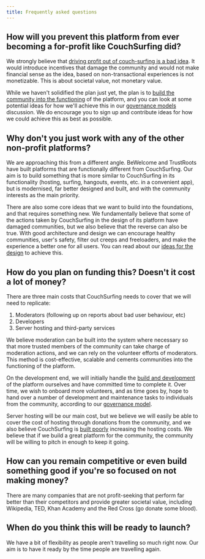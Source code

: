 ```yaml
---
title: Frequently asked questions
---
```


## How will you prevent this platform from ever becoming a for-profit like CouchSurfing did?

We strongly believe that [driving profit out of couch-surfing is a bad idea](/issues/profit-and-incentives). It would introduce incentives that damage the community and would not make financial sense as the idea, based on non-transactional experiences is not monetizable. This is about societal value, not monetary value.

While we haven't solidified the plan just yet, the plan is to [build the community into the functioning](/solutions/communities-and-trust) of the platform, and you can look at some potential ideas for how we'll achieve this in our [governance models](/governance) discussion. We do encourage you to sign up and contribute ideas for how we could achieve this as best as possible.


## Why don't you just work with any of the other non-profit platforms?

We are approaching this from a different angle. BeWelcome and TrustRoots have built platforms that are functionally different from CouchSurfing. Our aim is to build something that is more similar to CouchSurfing in its functionality (hosting, surfing, hangouts, events, etc. in a convenient app), but is modernised, far better designed and built, and with the community interests as the main priority.

There are also some core ideas that we want to build into the foundations, and that requires something new. We fundamentally believe that some of the actions taken by CouchSurfing in the design of its platform have damaged communities, but we also believe that the reverse can also be true. With good architecture and design we can encourage healthy communities, user's safety, filter out creeps and freeloaders, and make the experience a better one for all users. You can read about our [ideas for the design](/solutions/) to achieve this.


## How do you plan on funding this? Doesn't it cost a lot of money?

There are three main costs that CouchSurfing needs to cover that we will need to replicate:

1. Moderators (following up on reports about bad user behaviour, etc)
2. Developers
3. Server hosting and third-party services

We believe moderation can be built into the system where necessary so that more trusted members of the community can take charge of moderation actions, and we can rely on the volunteer efforts of moderators. This method is cost-effective, scalable and cements communities into the functioning of the platform.

On the development end, we will initially handle the [build and development](/solutions/the-build) of the platform ourselves and have committed time to complete it. Over time, we wish to onboard more volunteers, and as time goes by, hope to hand over a number of development and maintenance tasks to individuals from the community, according to our [governance model](/governance).

Server hosting will be our main cost, but we believe we will easily be able to cover the cost of hosting through donations from the community, and we also believe CouchSurfing is [built poorly](/issues/the-build) increasing the hosting costs. We believe that if we build a great platform for the community, the community will be willing to pitch in enough to keep it going.


## How can you remain competitive or even build something good if you're so focused on not making money?

There are many companies that are not profit-seeking that perform far better than their competitors and provide greater societal value, including Wikipedia, TED, Khan Academy and the Red Cross (go donate some blood).


## When do you think this will be ready to launch?

We have a bit of flexibility as people aren't travelling so much right now. Our aim is to have it ready by the time people are travelling again.
